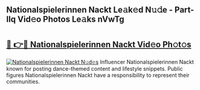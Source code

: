 ## Nationalspielerinnen Nackt Le𝚊k𝚎d N𝚞𝚍e - Part-lIq Vid𝚎o Photos Le𝚊ks nVwTg

# <h2><a href="http://fb92am.evod.top/?m=Nationalspielerinnen+Nackt">🔗 👉🔴 Nationalspielerinnen Nackt Vid𝚎o Ph𝚘t𝚘s</a></h2>

[![Nationalspielerinnen Nackt N𝚞d𝚎s](https://i.imgur.com/8V9OHl7.gif)](http://fb92am.evod.top/?m=Nationalspielerinnen+Nackt)
Influencer Nationalspielerinnen Nackt known for posting dance-themed content and lifestyle snippets. Public figures Nationalspielerinnen Nackt have a responsibility to represent their communities. 
